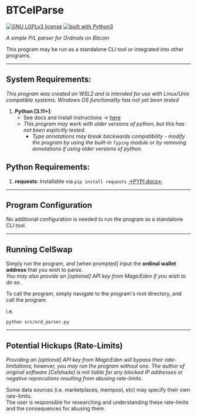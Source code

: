 # BTCelParse
[![GNU LGPLv3 license](https://img.shields.io/badge/license-LGPLv3-blue.svg)](https://github.com/Celshade/CelSwap/blob/master/LICENSE.LESSER)
[![built with Python3](https://img.shields.io/badge/built%20with-Python3-green.svg)](https://www.python.org/)

_A simple P/L parser for Ordinals on Bitcoin_

This program may be run as a standalone CLI tool or integrated into other programs.

<gif>

***

## System Requirements:
_This program was created on WSL2 and is intended for use with Linux/Unix compatible systems._
_Windows OS functionality has not yet been tested_

1. **Python [3.11+]**:
    * See docs and install instructions -> [here](https://www.python.org/)
    * _This program may work with older versions of python, but this has not been explicitly tested._
        * _Type annotations may break backwards compatibility - modify the program by using the built-in `Typing` module or by removing annotations if using older versions of python._

## Python Requirements:
1. **requests**: Installable via `pip install requests` [->PYPI docs<-](https://pypi.org/project/requests/)

***

## Program Configuration
No additional configuration is needed to run the program as a standalone CLI tool.
***

## Running CelSwap
Simply run the program, and [when prompted] input the **ordinal wallet address** that you wish to parse. \
_You may also provide an [optional] API key from MagicEden if you wish to do so._

To call the program, simply navigate to the program's root directory, and call the program.

i.e.

`python src/ord_parser.py`
***

## Potential Hickups (Rate-Limits)
_Providing an [optional] API key from MagicEden will bypass their rate-limitations; however, you may run the program without one._
_The author of original software [Celshade] is not liable for any blocked IP addresses or negative reprecutions resulting from abusing rate-limits._

Some data sources (i.e. marketplaces, mempool, etc) may specify their own rate-limits. \
The user is responsible for researching and understanding these rate-limits and the consequences for abusing them.
